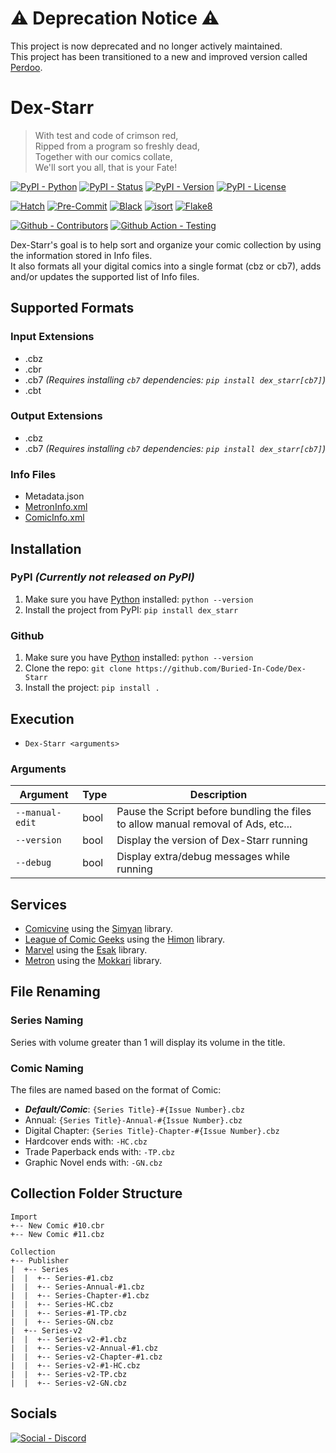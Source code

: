 # ⚠️ Deprecation Notice ⚠️

This project is now deprecated and no longer actively maintained.\
This project has been transitioned to a new and improved version called [Perdoo](https://github.com/ComicCorps/Perdoo).

# Dex-Starr

> With test and code of crimson red,\
> Ripped from a program so freshly dead,\
> Together with our comics collate,\
> We'll sort you all, that is your Fate!

[![PyPI - Python](https://img.shields.io/pypi/pyversions/Dex-Starr.svg?logo=PyPI&label=Python&style=flat-square)](https://pypi.python.org/pypi/Dex-Starr/)
[![PyPI - Status](https://img.shields.io/pypi/status/Dex-Starr.svg?logo=PyPI&label=Status&style=flat-square)](https://pypi.python.org/pypi/Dex-Starr/)
[![PyPI - Version](https://img.shields.io/pypi/v/Dex-Starr.svg?logo=PyPI&label=Version&style=flat-square)](https://pypi.python.org/pypi/Dex-Starr/)
[![PyPI - License](https://img.shields.io/pypi/l/Dex-Starr.svg?logo=PyPI&label=License&style=flat-square)](https://opensource.org/licenses/GPL-3.0)

[![Hatch](https://img.shields.io/badge/Packaging-Hatch-4051b5?style=flat-square)](https://github.com/pypa/hatch)
[![Pre-Commit](https://img.shields.io/badge/Pre--Commit-Enabled-informational?style=flat-square&logo=pre-commit)](https://github.com/pre-commit/pre-commit)
[![Black](https://img.shields.io/badge/Code--Style-Black-000000?style=flat-square)](https://github.com/psf/black)
[![isort](https://img.shields.io/badge/Imports-isort-informational?style=flat-square)](https://pycqa.github.io/isort/)
[![Flake8](https://img.shields.io/badge/Linter-Flake8-informational?style=flat-square)](https://github.com/PyCQA/flake8)

[![Github - Contributors](https://img.shields.io/github/contributors/Buried-In-Code/Dex-Starr.svg?logo=Github&label=Contributors&style=flat-square)](https://github.com/Buried-In-Code/Dex-Starr/graphs/contributors)
[![Github Action - Testing](https://img.shields.io/github/actions/workflow/status/Buried-In-Code/Dex-Starr/testing.yaml?branch=main&logo=Github-Actions&label=Testing&style=flat-square)](https://github.com/Buried-In-Code/Dex-Starr/actions/workflows/testing.yaml)

Dex-Starr's goal is to help sort and organize your comic collection by using the information stored in Info files.\
It also formats all your digital comics into a single format (cbz or cb7), adds and/or updates the supported list of Info files.

## Supported Formats

### Input Extensions

- .cbz
- .cbr
- .cb7 _(Requires installing `cb7` dependencies: `pip install dex_starr[cb7]`)_
- .cbt

### Output Extensions

- .cbz
- .cb7 _(Requires installing `cb7` dependencies: `pip install dex_starr[cb7]`)_

### Info Files

- Metadata.json
- [MetronInfo.xml](https://github.com/Metron-Project/metroninfo)
- [ComicInfo.xml](https://github.com/anansi-project/comicinfo)

## Installation

### PyPI _(Currently not released on PyPI)_

1. Make sure you have [Python](https://www.python.org/) installed: `python --version`
2. Install the project from PyPI: `pip install dex_starr`

### Github

1. Make sure you have [Python](https://www.python.org/) installed: `python --version`
2. Clone the repo: `git clone https://github.com/Buried-In-Code/Dex-Starr`
3. Install the project: `pip install .`

## Execution

- `Dex-Starr <arguments>`

### Arguments

| Argument        | Type | Description                                                                       |
| --------------- | ---- | --------------------------------------------------------------------------------- |
| `--manual-edit` | bool | Pause the Script before bundling the files to allow manual removal of Ads, etc... |
| `--version`     | bool | Display the version of Dex-Starr running                                          |
| `--debug`       | bool | Display extra/debug messages while running                                        |

## Services

- [Comicvine](https://comicvine.gamespot.com) using the [Simyan](https://github.com/Metron-Project/Simyan) library.
- [League of Comic Geeks](https://leagueofcomicgeeks.com) using the [Himon](https://github.com/Buried-In-Code/Himon) library.
- [Marvel](https://www.marvel.com/comics) using the [Esak](https://github.com/Metron-Project/Esak) library.
- [Metron](https://metron.cloud) using the [Mokkari](https://github.com/Metron-Project/Mokkari) library.

## File Renaming

### Series Naming

Series with volume greater than 1 will display its volume in the title.

### Comic Naming

The files are named based on the format of Comic:

- **_Default/Comic_**: `{Series Title}-#{Issue Number}.cbz`
- Annual: `{Series Title}-Annual-#{Issue Number}.cbz`
- Digital Chapter: `{Series Title}-Chapter-#{Issue Number}.cbz`
- Hardcover ends with: `-HC.cbz`
- Trade Paperback ends with: `-TP.cbz`
- Graphic Novel ends with: `-GN.cbz`

## Collection Folder Structure

```
Import
+-- New Comic #10.cbr
+-- New Comic #11.cbz
```

```
Collection
+-- Publisher
|  +-- Series
|  |  +-- Series-#1.cbz
|  |  +-- Series-Annual-#1.cbz
|  |  +-- Series-Chapter-#1.cbz
|  |  +-- Series-HC.cbz
|  |  +-- Series-#1-TP.cbz
|  |  +-- Series-GN.cbz
|  +-- Series-v2
|  |  +-- Series-v2-#1.cbz
|  |  +-- Series-v2-Annual-#1.cbz
|  |  +-- Series-v2-Chapter-#1.cbz
|  |  +-- Series-v2-#1-HC.cbz
|  |  +-- Series-v2-TP.cbz
|  |  +-- Series-v2-GN.cbz
```

## Socials

[![Social - Discord](https://img.shields.io/discord/618581423070117932?color=7289DA&label=The-DEV-Environment&logo=discord&style=for-the-badge)](https://discord.gg/nqGMeGg)
